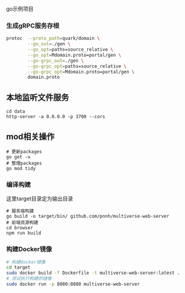 go示例项目


### 生成gRPC服务存根

```bash
protoc  --proto_path=quark/domain \
        --go_out=./gen \
        --go_opt=paths=source_relative \
        --go_opt=Mdomain.proto=portal/gen \
        --go-grpc_out=./gen \
        --go-grpc_opt=paths=source_relative \
        --go-grpc_opt=Mdomain.proto=portal/gen \
        domain.proto
```

## 本地监听文件服务

```shell
cd data
http-server -a 0.0.0.0 -p 3700 --cors
```

## mod相关操作

```shell
# 更新packages
go get -u
# 整理packages
go mod tidy
```

### 编译构建

这里target目录定为输出目录

```shell
# 服务端构建
go build -o target/bin/ github.com/pnnh/multiverse-web-server
# 前端资源构建
cd browser
npm run build
```

### 构建Docker镜像

```bash
# 构建docker镜像
cd target
sudo docker build -f Dockerfile -t multiverse-web-server:latest .
# 测试执行构建的镜像
sudo docker run -p 8080:8080 multiverse-web-server
```
